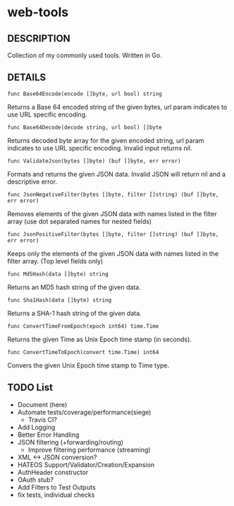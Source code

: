 web-tools
=========

## DESCRIPTION

Collection of my commonly used tools.
Written in Go.

## DETAILS

`func Base64Encode(encode []byte, url bool) string`

Returns a Base 64 encoded string of the given bytes, url param indicates to use URL specific encoding.

`func Base64Decode(decode string, url bool) []byte`

Returns decoded byte array for the given encoded string, url param indicates to use URL specific encoding.
Invalid input returns nil.

`func ValidateJson(bytes []byte) (buf []byte, err error)`

Formats and returns the given JSON data. Invalid JSON will return nil and a descriptive error.

`func JsonNegativeFilter(bytes []byte, filter []string) (buf []byte, err error)`

Removes elements of the given JSON data with names listed in the filter array (use dot separated names for nested fields)

`func JsonPositiveFilter(bytes []byte, filter []string) (buf []byte, err error)`

Keeps only the elements of the given JSON data with names listed in the filter array. (Top level fields only)

`func Md5Hash(data []byte) string`

Returns an MD5 hash string of the given data.

`func Sha1Hash(data []byte) string`

Returns a SHA-1 hash string of the given data.

`func ConvertTimeFromEpoch(epoch int64) time.Time`

Returns the given Time as Unix Epoch time stamp (in seconds).

`func ConvertTimeToEpoch(convert time.Time) int64`

Convers the given Unix Epoch time stamp to Time type.


## TODO List

- Document (here)
- Automate tests/coverage/performance(siege)
	- Travis CI?
- Add Logging
- Better Error Handling
- JSON filtering (+forwarding/routing)
	- Improve filtering performance (streaming)
- XML <-> JSON conversion?
- HATEOS Support/Validator/Creation/Expansion
- AuthHeader constructor
- OAuth stub?
- Add Filters to Test Outputs
- fix tests, individual checks
